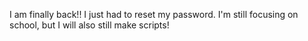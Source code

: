 I am finally back!! I just had to reset my password. I'm still focusing on school, but I will also still make scripts!
